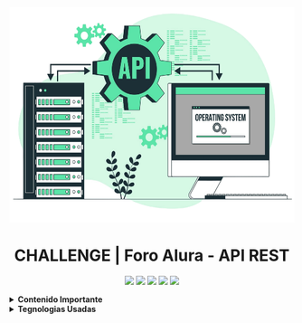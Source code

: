 <p align="center">
  <img center src="img/api-rest.png" width="610" height="380"></img>
</p>

<h1 align="center"> CHALLENGE | Foro Alura - API REST </h1>

<p align="center">
  <code><img width="120" src="https://springdoc.org/img/banner-logo.svg"></code>
  <code><img width="50" src="https://cdn.worldvectorlogo.com/logos/intellij-idea-1.svg"></code>
  <code><img width="90" src="https://www.vectorlogo.zone/logos/java/java-ar21.svg"></code>
  <code><img width="90" src="https://www.vectorlogo.zone/logos/mysql/mysql-ar21.svg"></code>
  <code><img width="95" src="https://www.vectorlogo.zone/logos/springio/springio-ar21.svg"></code>  
</p>
<b>

<details>
  <summary>
    Contenido Importante
  </summary>

## 📝 Descripción

La API-REST de Foro Alura es una aplicación backend desarrollada para facilitar funcionalidades de foros de discusión. Construida con Java y Spring Boot, MySql, contruyendo metodos y endpoints robustos para gestionar tópicos, mensajes, autenticación de usuarios y más. Esta API se integra perfectamente con MySQL para el almacenamiento de datos y utiliza Srping Doc | Swagger para una documentación clara y detallada de la API.

## 🔨 Funcionalidades

* Registrar usuarios.
* Listar usuarios.
* Registrar topico.
* Listar topico.
* Registrar mensajes ...

</details>

<details>
  <summary>
    Tegnologias Usadas
  </summary>
<div align="center">
  <br>

  ![Java Version](https://img.shields.io/badge/Java-23-orange)
  ![Spring Boot](https://img.shields.io/badge/Spring%20Boot-3.4.1-brightgreen)
  ![MySQL](https://img.shields.io/badge/MySQL-8.0-blue)
  ![Swagger](https://img.shields.io/badge/Swagger-2.8.3-brightgreen)
  ![IntelliJ IDEA](https://img.shields.io/badge/IntelliJ%20IDEA-2024.1-lightblue)
  ![Insomnia](https://img.shields.io/badge/Insomnia-9.3.2-purple)
<div>
</details>

